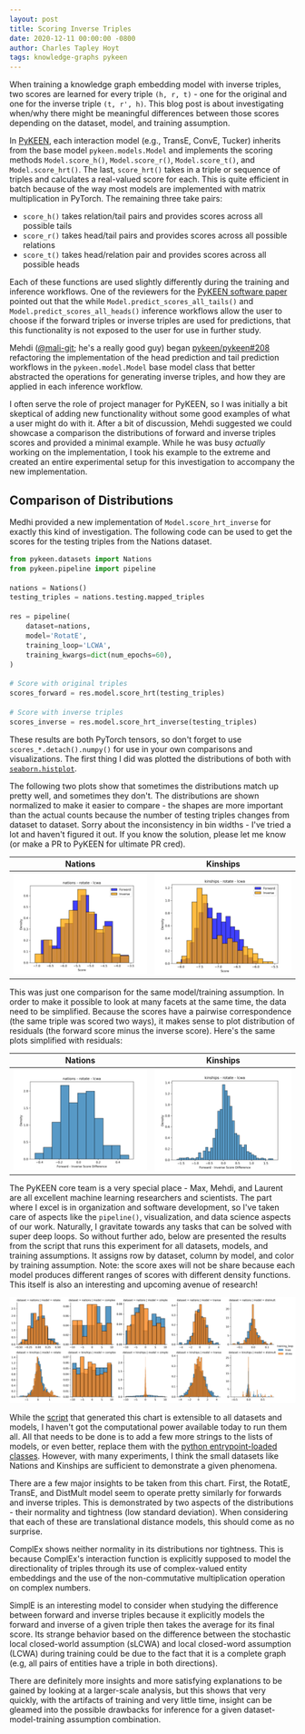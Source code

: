 ```yaml
---
layout: post
title: Scoring Inverse Triples
date: 2020-12-11 00:00:00 -0800
author: Charles Tapley Hoyt
tags: knowledge-graphs pykeen
---
```


When training a knowledge graph embedding model with inverse triples, two scores
are learned for every triple `(h, r, t)` - one for the original and one for the
inverse triple `(t, r', h)`. This blog post is about investigating when/why
there might be meaningful differences between those scores depending on the
dataset, model, and training assumption.

In [PyKEEN](https://github.com/pykeen/pykeen/), each interaction model (e.g.,
TransE, ConvE, Tucker) inherits from the base model `pykeen.models.Model` and
implements the scoring methods `Model.score_h()`, `Model.score_r()`,
`Model.score_t()`, and `Model.score_hrt()`. The last, `score_hrt()` takes in a
triple or sequence of triples and calculates a real-valued score for each. This
is quite efficient in batch because of the way most models are implemented with
matrix multiplication in PyTorch. The remaining three take pairs:

- `score_h()` takes relation/tail pairs and provides scores across all possible
  tails
- `score_r()` takes head/tail pairs and provides scores across all possible
  relations
- `score_t()` takes head/relation pair and provides scores across all possible
  heads

Each of these functions are used slightly differently during the training and
inference workflows. One of the reviewers for the
[PyKEEN software paper](https://arxiv.org/abs/2007.14175) pointed out that the
while `Model.predict_scores_all_tails()` and `Model.predict_scores_all_heads()`
inference workflows allow the user to choose if the forward triples or inverse
triples are used for predictions, that this functionality is not exposed to the
user for use in further study.

Mehdi ([@mali-git](https://github.com/mali-git); he's a really good guy) began
[pykeen/pykeen#208](https://github.com/pykeen/pykeen/pull/208) refactoring the
implementation of the head prediction and tail prediction workflows in the
`pykeen.model.Model` base model class that better abstracted the operations for
generating inverse triples, and how they are applied in each inference workflow.

I often serve the role of project manager for PyKEEN, so I was initially a bit
skeptical of adding new functionality without some good examples of what a user
might do with it. After a bit of discussion, Mehdi suggested we could showcase a
comparison the distributions of forward and inverse triples scores and provided
a minimal example. While he was busy _actually_ working on the implementation, I
took his example to the extreme and created an entire experimental setup for
this investigation to accompany the new implementation.

## Comparison of Distributions

Medhi provided a new implementation of `Model.score_hrt_inverse` for exactly
this kind of investigation. The following code can be used to get the scores for
the testing triples from the Nations dataset.

```python
from pykeen.datasets import Nations
from pykeen.pipeline import pipeline

nations = Nations()
testing_triples = nations.testing.mapped_triples

res = pipeline(
    dataset=nations,
    model='RotatE',
    training_loop='LCWA',
    training_kwargs=dict(num_epochs=60),
)

# Score with original triples
scores_forward = res.model.score_hrt(testing_triples)

# Score with inverse triples
scores_inverse = res.model.score_hrt_inverse(testing_triples)
```

These results are both PyTorch tensors, so don't forget to use
`scores_*.detach().numpy()` for use in your own comparisons and visualizations.
The first thing I did was plotted the distributions of both with
[`seaborn.histplot`](https://seaborn.pydata.org/generated/seaborn.histplot.html).

The following two plots show that sometimes the distributions match up pretty
well, and sometimes they don't. The distributions are shown normalized to make
it easier to compare - the shapes are more important than the actual counts
because the number of testing triples changes from dataset to dataset. Sorry
about the inconsistency in bin widths - I've tried a lot and haven't figured it
out. If you know the solution, please let me know (or make a PR to PyKEEN for
ultimate PR cred).

| Nations                                                                                                             | Kinships                                                                                                              |
| ------------------------------------------------------------------------------------------------------------------- | --------------------------------------------------------------------------------------------------------------------- |
| ![Comparison of Distributions for Nations/RotatE/LCWA](/img/inverse_triple_scoring/nations_rotate_lcwa_overlay.png) | ![Comparison of Distributions for Kinships/RotatE/LCWA](/img/inverse_triple_scoring/kinships_rotate_lcwa_overlay.png) |

This was just one comparison for the same model/training assumption. In order to
make it possible to look at many facets at the same time, the data need to be
simplified. Because the scores have a pairwise correspondence (the same triple
was scored two ways), it makes sense to plot distribution of residuals (the
forward score minus the inverse score). Here's the same plots simplified with
residuals:

| Nations                                                                                                           | Kinships                                                                                                            |
| ----------------------------------------------------------------------------------------------------------------- | ------------------------------------------------------------------------------------------------------------------- |
| ![Comparison of Residuals for Nations/RotatE/LCWA](/img/inverse_triple_scoring/nations_rotate_lcwa_residuals.png) | ![Comparison of Residuals for Kinships/RotatE/LCWA](/img/inverse_triple_scoring/kinships_rotate_lcwa_residuals.png) |

The PyKEEN core team is a very special place - Max, Mehdi, and Laurent are all
excellent machine learning researchers and scientists. The part where I excel is
in organization and software development, so I've taken care of aspects like the
`pipeline()`, visualization, and data science aspects of our work. Naturally, I
gravitate towards any tasks that can be solved with super deep loops. So without
further ado, below are presented the results from the script that runs this
experiment for all datasets, models, and training assumptions. It assigns row by
dataset, column by model, and color by training assumption. Note: the score axes
will not be share because each model produces different ranges of scores with
different density functions. This itself is also an interesting and upcoming
avenue of research!

![Inverse Scores Residuals](/img/inverse_triple_scoring/inverse_scores_residuals.png)

While the
[script](https://github.com/pykeen/pykeen/blob/predict_with_inverse/src/pykeen/experiments/inverse_stability.py)
that generated this chart is extensible to all datasets and models, I haven't
got the computational power available today to run them all. All that needs to
be done is to add a few more strings to the lists of models, or even better,
replace them with the
[python entrypoint-loaded classes](https://github.com/pykeen/pykeen/issues/114).
However, with many experiments, I think the small datasets like Nations and
Kinships are sufficient to demonstrate a given phenomena.

There are a few major insights to be taken from this chart. First, the RotatE,
TransE, and DistMult model seem to operate pretty similarly for forwards and
inverse triples. This is demonstrated by two aspects of the distributions -
their normality and tightness (low standard deviation). When considering that
each of these are translational distance models, this should come as no
surprise.

ComplEx shows neither normality in its distributions nor tightness. This is
because ComplEx's interaction function is explicitly supposed to model the
directionality of triples through its use of complex-valued entity embeddings
and the use of the non-commutative multiplication operation on complex numbers.

SimplE is an interesting model to consider when studying the difference between
forward and inverse triples because it explicitly models the forward and inverse
of a given triple then takes the average for its final score. Its strange
behavior based on the difference between the stochastic local closed-world
assumption (sLCWA) and local closed-word assumption (LCWA) during training could
be due to the fact that it is a complete graph (e.g, all pairs of entities have
a triple in both directions).

There are definitely more insights and more satisfying explanations to be gained
by looking at a larger-scale analysis, but this shows that very quickly, with
the artifacts of training and very little time, insight can be gleamed into the
possible drawbacks for inference for a given dataset-model-training assumption
combination.

